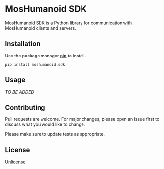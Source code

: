 # MosHumanoid SDK

MosHumanoid SDK is a Python library for communication with MosHumanoid clients and servers.

## Installation

Use the package manager [pip](https://pip.pypa.io/en/stable/) to install.

```shell
pip install moshumanoid.sdk
```

## Usage

_TO BE ADDED_

## Contributing

Pull requests are welcome. For major changes, please open an issue first to discuss what you would like to change.

Please make sure to update tests as appropriate.

## License

[Unlicense](choosealicense.com/licenses/unlicense/)
